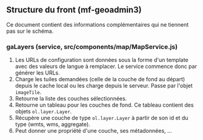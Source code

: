 ## Structure du front (mf-geoadmin3)

Ce document contient des informations complémentaires qui ne tiennent pas sur le
schéma.

### gaLayers (service, src/components/map/MapService.js)

1. Les URLs de configuration sont données sous la forme d'un template avec des
   valeurs de langue à remplacer. Le service commence donc par générer les
   URLs.
2. Charge les tuiles demandées (celle de la couche de fond au départ) depuis le
   cache local ou les charge depuis le serveur. Passe par l'objet `imageTile`.
3. Retourne la liste des couches sélectionnées.
4. Retourne un tableau pour les couches de fond. Ce tableau contient des objets
   `ol.layer.Layer`.
5. Récupère une couche de type `ol.layer.Layer` à partir de son id et du type
   (wmts, wms, aggregate).
6. Peut donner une propriété d'une couche, ses métadonnées, …
